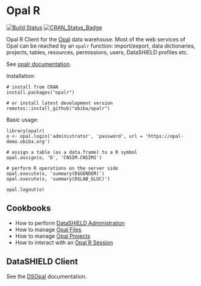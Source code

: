 # Opal R

[![Build Status](https://travis-ci.com/obiba/opalr.svg?branch=master)](https://travis-ci.com/obiba/opalr)
[![CRAN_Status_Badge](http://www.r-pkg.org/badges/version/opalr)](https://cran.r-project.org/package=opalr)

Opal R Client for the [Opal](https://www.obiba.org/pages/products/opal/) data warehouse. Most of the web services
of Opal can be reached by an `opalr` function: import/export, data dictionaries, projects, tables, resources, 
permissions, users, DataSHIELD profiles etc.

See [opalr documentation](https://obiba.github.io/opalr/).

Installation:

```
# install from CRAN
install.packages("opalr")

# or install latest development version
remotes::install_github("obiba/opalr")
```

Basic usage:

```
library(opalr)
o <- opal.login('administrator', 'password', url = 'https://opal-demo.obiba.org')

# assign a table (as a data.frame) to a R symbol
opal.assign(o, 'D', 'CNSIM.CNSIM1')

# perform R operations on the server side
opal.execute(o, 'summary(D$GENDER)')
opal.execute(o, 'summary(D$LAB_GLUC)')

opal.logout(o)
```

## Cookbooks

* How to perform [DataSHIELD Administration](https://www.obiba.org/opalr/articles/datashield-admin.html)
* How to manage [Opal Files](https://www.obiba.org/opalr/articles/opal-files.html)
* How to manage [Opal Projects](https://www.obiba.org/opalr/articles/opal-projects.html)
* How to interact with an [Opal R Session](https://www.obiba.org/opalr/articles/opal-rsession.html)

## DataSHIELD Client

See the [DSOpal](https://datashield.github.io/DSOpal/) documentation.
